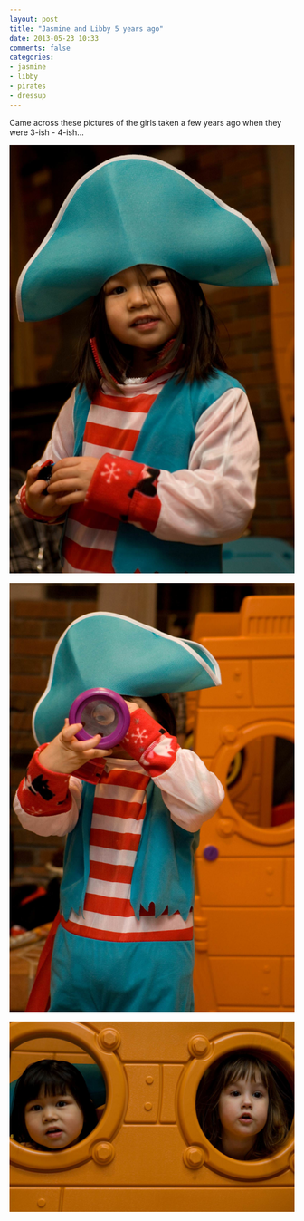 ```yaml
---
layout: post
title: "Jasmine and Libby 5 years ago"
date: 2013-05-23 10:33
comments: false
categories:
- jasmine
- libby
- pirates
- dressup
---
```

Came across these pictures of the girls taken a few years ago when they were 3-ish - 4-ish...

![Pirate Jasmine](/assets/images/2007/2007-12-25/2007-12-25-at-20-10-59.jpg)

![Pirate Jasmine looks through the telescope](/assets/images/2007/2007-12-25/2007-12-25-at-20-36-38.jpg)

![Jasmine and Libby look out the ship](/assets/images/2007/2007-12-25/2007-12-25-at-20-37-53.jpg)